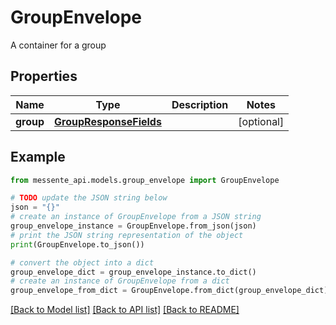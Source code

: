# GroupEnvelope

A container for a group

## Properties

Name | Type | Description | Notes
------------ | ------------- | ------------- | -------------
**group** | [**GroupResponseFields**](GroupResponseFields.md) |  | [optional] 

## Example

```python
from messente_api.models.group_envelope import GroupEnvelope

# TODO update the JSON string below
json = "{}"
# create an instance of GroupEnvelope from a JSON string
group_envelope_instance = GroupEnvelope.from_json(json)
# print the JSON string representation of the object
print(GroupEnvelope.to_json())

# convert the object into a dict
group_envelope_dict = group_envelope_instance.to_dict()
# create an instance of GroupEnvelope from a dict
group_envelope_from_dict = GroupEnvelope.from_dict(group_envelope_dict)
```
[[Back to Model list]](../README.md#documentation-for-models) [[Back to API list]](../README.md#documentation-for-api-endpoints) [[Back to README]](../README.md)


